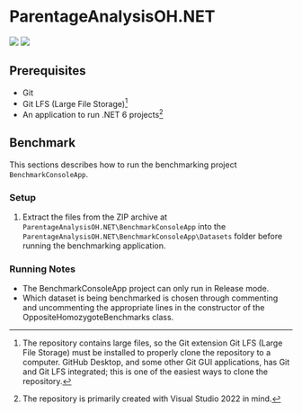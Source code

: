 # ParentageAnalysisOH.NET

[![](https://img.shields.io/nuget/dt/ParentageAnalysisOH.NET.svg)](https://www.nuget.org/packages/ParentageAnalysisOH.NET/) [![](https://img.shields.io/nuget/v/ParentageAnalysisOH.NET.svg)](https://www.nuget.org/packages/ParentageAnalysisOH.NET/)

## Prerequisites

- Git
- Git LFS (Large File Storage)[^1]
- An application to run .NET 6 projects[^2]

[^1]: The repository contains large files, so the Git extension Git LFS (Large File Storage) must be installed to properly clone the repository to a computer. GitHub Desktop, and some other Git GUI applications, has Git and Git LFS integrated; this is one of the easiest ways to clone the repository.
[^2]: The repository is primarily created with Visual Studio 2022 in mind.

## Benchmark

This sections describes how to run the benchmarking project `BenchmarkConsoleApp`.

### Setup

1. Extract the files from the ZIP archive at `ParentageAnalysisOH.NET\BenchmarkConsoleApp` into the `ParentageAnalysisOH.NET\BenchmarkConsoleApp\Datasets` folder before running the benchmarking application.

### Running Notes

- The BenchmarkConsoleApp project can only run in Release mode.
- Which dataset is being benchmarked is chosen through commenting and uncommenting the appropriate lines in the constructor of the OppositeHomozygoteBenchmarks class.
